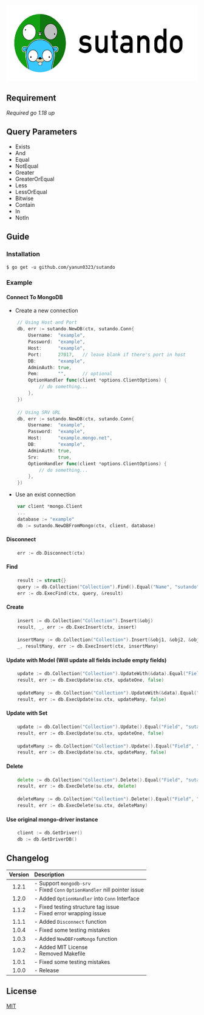 <img height="200" src="TITLE.PNG">

## Requirement
*Required go 1.18 up*

## Query Parameters

- Exists
- And
- Equal
- NotEqual
- Greater
- GreaterOrEqual
- Less
- LessOrEqual
- Bitwise
- Contain
- In
- NotIn

## Guide

### Installation

```shell
$ go get -u github.com/yanun0323/sutando
```

### Example

#### Connect To MongoDB

- Create a new connection
```go
    // Using Host and Port
    db, err := sutando.NewDB(ctx, sutando.Conn{
        Username:  "example",
        Password:  "example",
        Host:      "example",
        Port:      27017,	// leave blank if there's port in host
        DB:        "example",
        AdminAuth: true,
        Pem:       "",		// optional
        OptionHandler func(client *options.ClientOptions) {
            // do something...
        },
    })

    // Using SRV URL
    db, err := sutando.NewDB(ctx, sutando.Conn{
        Username:  "example",
        Password:  "example",
        Host:      "example.mongo.net",
        DB:        "example",
        AdminAuth: true,
        Srv:       true,
        OptionHandler func(client *options.ClientOptions) {
            // do something...
        },
    })
```

- Use an exist connection
```go
    var client *mongo.Client
    ...
    database := "example"
    db := sutando.NewDBFromMongo(ctx, client, database)

```

#### Disconnect
```go
    err := db.Disconnect(ctx)
```

#### Find
```go
    result := struct{}
    query := db.Collection("Collection").Find().Equal("Name", "sutando").Greater("Number", 300).First()
    err := db.ExecFind(ctx, query, &result)
```
#### Create
```go
    insert := db.Collection("Collection").Insert(&obj)
    result, _, err := db.ExecInsert(ctx, insert)

    insertMany := db.Collection("Collection").Insert(&obj1, &obj2, &obj3)
    _, resultMany, err := db.ExecInsert(ctx, insertMany)
```
    
#### Update with Model (Will update all fields include empty fields)
```go
    update := db.Collection("Collection").UpdateWith(&data).Equal("Field", "sutando").First()
    result, err := db.ExecUpdate(su.ctx, updateOne, false)

    updateMany := db.Collection("Collection").UpdateWith(&data).Equal("Field", "sutando")
    result, err := db.ExecUpdate(su.ctx, updateMany, false)
```
#### Update with Set
```go
    update := db.Collection("Collection").Update().Equal("Field", "sutando").First().Set("Field", "hello")
    result, err := db.ExecUpdate(su.ctx, updateOne, false)

    updateMany := db.Collection("Collection").Update().Equal("Field", "sutando").Set("Field", "hello")
    result, err := db.ExecUpdate(su.ctx, updateMany, false)
```
#### Delete
```go
    delete := db.Collection("Collection").Delete().Equal("Field", "sutando").First()
    result, err := db.ExecDelete(su.ctx, delete)

    deleteMany := db.Collection("Collection").Delete().Equal("Field", "sutando")
    result, err := db.ExecDelete(su.ctx, deleteMany)
```

#### Use original mongo-driver instance
```go
    client := db.GetDriver()
    db := db.GetDriverDB()
``` 

## Changelog

|Version|Description
|:-:|:-
|1.2.1| - Support `mongodb-srv` <br> - Fixed `Conn` `OptionHandler` nill pointer issue
|1.2.0| - Added `OptionHandler` into `Conn` Interface
|1.1.2| - Fixed testing structure tag issue <br> - Fixed error wrapping issue
|1.1.1| - Added `Disconnect` function
|1.0.4| - Fixed some testing mistakes
|1.0.3| - Added `NewDBFromMongo` function
|1.0.2| - Added MIT License <br> - Removed Makefile
|1.0.1| - Fixed some testing mistakes
|1.0.0| - Release

## License

[MIT](https://github.com/yanun0323/sutando/blob/master/LICENSE)